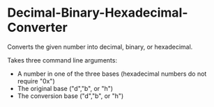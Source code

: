 # Decimal-Binary-Hexadecimal-Converter
Converts the given number into decimal, binary, or hexadecimal.

Takes three command line arguments:  
  * A number in one of the three bases (hexadecimal numbers do not require "0x")
  * The original base ("d","b", or "h")
  * The conversion base ("d","b", or "h")
